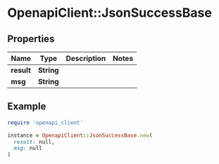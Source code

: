 # OpenapiClient::JsonSuccessBase

## Properties

| Name | Type | Description | Notes |
| ---- | ---- | ----------- | ----- |
| **result** | **String** |  |  |
| **msg** | **String** |  |  |

## Example

```ruby
require 'openapi_client'

instance = OpenapiClient::JsonSuccessBase.new(
  result: null,
  msg: null
)
```

